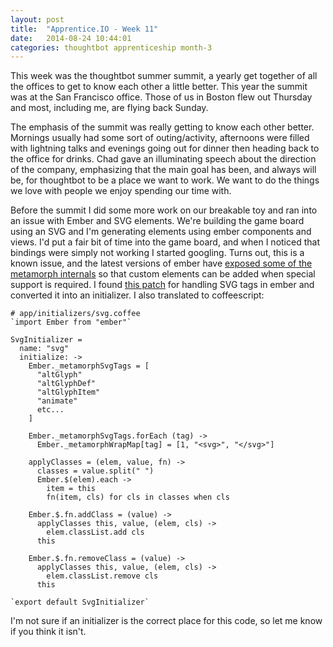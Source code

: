 ```yaml
---
layout: post
title:  "Apprentice.IO - Week 11"
date:   2014-08-24 10:44:01
categories: thoughtbot apprenticeship month-3
---
```


This week was the thoughtbot summer summit, a yearly get together of all the
offices to get to know each other a little better. This year the summit was at
the San Francisco office. Those of us in Boston flew out Thursday and most,
including me, are flying back Sunday.

The emphasis of the summit was really getting to know each other better.
Mornings usually had some sort of outing/activity, afternoons were filled with
lightning talks and evenings going out for dinner then heading back to the
office for drinks. Chad gave an illuminating speech about the direction of the
company, emphasizing that the main goal has been, and always will be, for
thoughtbot to be a place we want to work. We want to do the things we love with
people we enjoy spending our time with.

Before the summit I did some more work on our breakable toy and ran into an
issue with Ember and SVG elements. We're building the game board using an SVG
and I'm generating elements using ember components and views. I'd put a fair bit
of time into the game board, and when I noticed that bindings were simply not
working I started googling. Turns out, this is a known issue, and the latest
versions of ember have [exposed some of the metamorph
internals](https://github.com/emberjs/ember.js/commit/641f2804e81ea5b9a32d2fd450d2e9e58cea5954)
so that custom elements can be added when special support is required. I found
[this patch](https://github.com/blesh/ember-handlebars-svg/blob/master/ember-handlebars-svg.js)
for handling SVG tags in ember and converted it into an initializer. I also
translated to coffeescript:

```coffee-script
# app/initializers/svg.coffee
`import Ember from "ember"`

SvgInitializer =
  name: "svg"
  initialize: ->
    Ember._metamorphSvgTags = [
      "altGlyph"
      "altGlyphDef"
      "altGlyphItem"
      "animate"
      etc...
    ]

    Ember._metamorphSvgTags.forEach (tag) ->
      Ember._metamorphWrapMap[tag] = [1, "<svg>", "</svg>"]

    applyClasses = (elem, value, fn) ->
      classes = value.split(" ")
      Ember.$(elem).each ->
        item = this
        fn(item, cls) for cls in classes when cls

    Ember.$.fn.addClass = (value) ->
      applyClasses this, value, (elem, cls) ->
        elem.classList.add cls
      this

    Ember.$.fn.removeClass = (value) ->
      applyClasses this, value, (elem, cls) ->
        elem.classList.remove cls
      this

`export default SvgInitializer`
```

I'm not sure if an initializer is the correct place for this code, so let me
know if you think it isn't.
